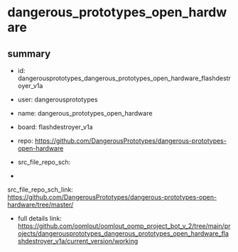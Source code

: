 # dangerous_prototypes_open_hardware
 
## summary 
* id: dangerousprototypes_dangerous_prototypes_open_hardware_flashdestroyer_v1a
* user: dangerousprototypes
* name: dangerous_prototypes_open_hardware
* board: flashdestroyer_v1a
* repo: https://github.com/DangerousPrototypes/dangerous-prototypes-open-hardware



* src_file_repo_sch: 
*
 src_file_repo_sch_link: https://github.com/DangerousPrototypes/dangerous-prototypes-open-hardware/tree/master/
* full details link: https://github.com/oomlout/oomlout_oomp_project_bot_v_2/tree/main/projects/dangerousprototypes_dangerous_prototypes_open_hardware_flashdestroyer_v1a/current_version/working  






